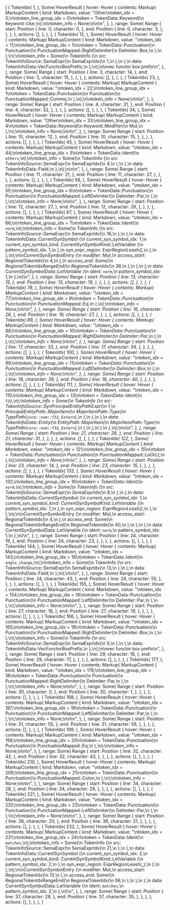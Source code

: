 [
    (
        TokenIdx(
            1,
        ),
        Some(
            HoverResult {
                hover: Hover {
                    contents: Markup(
                        MarkupContent {
                            kind: Markdown,
                            value: "Other\ntoken_idx = 0;\n\ntoken_line_group_idx = 0\n\ntoken = TokenData::Keyword(\n    Keyword::Use,\n);\n\ntoken_info = None;\n\n\n",
                        },
                    ),
                    range: Some(
                        Range {
                            start: Position {
                                line: 0,
                                character: 0,
                            },
                            end: Position {
                                line: 0,
                                character: 3,
                            },
                        },
                    ),
                },
                actions: [],
            },
        ),
    ),
    (
        TokenIdx(
            12,
        ),
        Some(
            HoverResult {
                hover: Hover {
                    contents: Markup(
                        MarkupContent {
                            kind: Markdown,
                            value: "\ntoken_idx = 11;\n\ntoken_line_group_idx = 1\n\ntoken = TokenData::Punctuation(\n    Punctuation(\n        PunctuationMapped::RightDelimiter(\n            Delimiter::Box,\n        ),\n    ),\n);\n\ntoken_info = Some(\n    TokenInfo {\n        src: TokenInfoSource::SemaExpr(\n            SemaExprIdx(\n                1,\n            ),\n        ),\n        data: TokenInfoData::VecFunctorBoxPrefix,\n    },\n);\n\nvec functor box prefix\n",
                        },
                    ),
                    range: Some(
                        Range {
                            start: Position {
                                line: 3,
                                character: 14,
                            },
                            end: Position {
                                line: 3,
                                character: 15,
                            },
                        },
                    ),
                },
                actions: [],
            },
        ),
    ),
    (
        TokenIdx(
            23,
        ),
        Some(
            HoverResult {
                hover: Hover {
                    contents: Markup(
                        MarkupContent {
                            kind: Markdown,
                            value: "\ntoken_idx = 22;\n\ntoken_line_group_idx = 1\n\ntoken = TokenData::Punctuation(\n    Punctuation(\n        PunctuationMapped::Comma,\n    ),\n);\n\ntoken_info = None;\n\n\n",
                        },
                    ),
                    range: Some(
                        Range {
                            start: Position {
                                line: 4,
                                character: 31,
                            },
                            end: Position {
                                line: 4,
                                character: 32,
                            },
                        },
                    ),
                },
                actions: [],
            },
        ),
    ),
    (
        TokenIdx(
            34,
        ),
        Some(
            HoverResult {
                hover: Hover {
                    contents: Markup(
                        MarkupContent {
                            kind: Markdown,
                            value: "Other\ntoken_idx = 33;\n\ntoken_line_group_idx = 4\n\ntoken = TokenData::Keyword(\n    Keyword::Modifier(\n        Mut,\n    ),\n);\n\ntoken_info = None;\n\n\n",
                        },
                    ),
                    range: Some(
                        Range {
                            start: Position {
                                line: 10,
                                character: 12,
                            },
                            end: Position {
                                line: 10,
                                character: 15,
                            },
                        },
                    ),
                },
                actions: [],
            },
        ),
    ),
    (
        TokenIdx(
            45,
        ),
        Some(
            HoverResult {
                hover: Hover {
                    contents: Markup(
                        MarkupContent {
                            kind: Markdown,
                            value: "\ntoken_idx = 44;\n\ntoken_line_group_idx = 5\n\ntoken = TokenData::Ident(\n    `others`,\n);\n\ntoken_info = Some(\n    TokenInfo {\n        src: TokenInfoSource::SemaExpr(\n            SemaExprIdx(\n                4,\n            ),\n        ),\n        data: TokenInfoData::Field,\n    },\n);\n\n\n",
                        },
                    ),
                    range: Some(
                        Range {
                            start: Position {
                                line: 11,
                                character: 21,
                            },
                            end: Position {
                                line: 11,
                                character: 27,
                            },
                        },
                    ),
                },
                actions: [],
            },
        ),
    ),
    (
        TokenIdx(
            56,
        ),
        Some(
            HoverResult {
                hover: Hover {
                    contents: Markup(
                        MarkupContent {
                            kind: Markdown,
                            value: "\ntoken_idx = 55;\n\ntoken_line_group_idx = 6\n\ntoken = TokenData::Punctuation(\n    Punctuation(\n        PunctuationMapped::LeftDelimiter(\n            Delimiter::Par,\n        ),\n    ),\n);\n\ntoken_info = None;\n\n\n",
                        },
                    ),
                    range: Some(
                        Range {
                            start: Position {
                                line: 12,
                                character: 27,
                            },
                            end: Position {
                                line: 12,
                                character: 28,
                            },
                        },
                    ),
                },
                actions: [],
            },
        ),
    ),
    (
        TokenIdx(
            67,
        ),
        Some(
            HoverResult {
                hover: Hover {
                    contents: Markup(
                        MarkupContent {
                            kind: Markdown,
                            value: "\ntoken_idx = 66;\n\ntoken_line_group_idx = 7\n\ntoken = TokenData::Ident(\n    `norm`,\n);\n\ntoken_info = Some(\n    TokenInfo {\n        src: TokenInfoSource::SemaExpr(\n            SemaExprIdx(\n                16,\n            ),\n        ),\n        data: TokenInfoData::CurrentSynSymbol {\n            current_syn_symbol_idx: 1,\n            current_syn_symbol_kind: CurrentSynSymbolKind::LetVariable {\n                pattern_symbol_idx: 1,\n            },\n            syn_expr_region: ExprRegionLeash(_),\n        },\n    },\n);\n\nCurrentSynSymbolEntry {\n    modifier: Mut,\n    access_start: RegionalTokenIdx(\n        4,\n    ),\n    access_end: Some(\n        RegionalTokenIdxRangeEnd(\n            RegionalTokenIdx(\n                36,\n            ),\n        ),\n    ),\n    data: CurrentSynSymbolData::LetVariable {\n        ident: `norm`,\n        pattern_symbol_idx: 1,\n    },\n}\n",
                        },
                    ),
                    range: Some(
                        Range {
                            start: Position {
                                line: 13,
                                character: 15,
                            },
                            end: Position {
                                line: 13,
                                character: 19,
                            },
                        },
                    ),
                },
                actions: [],
            },
        ),
    ),
    (
        TokenIdx(
            78,
        ),
        Some(
            HoverResult {
                hover: Hover {
                    contents: Markup(
                        MarkupContent {
                            kind: Markdown,
                            value: "\ntoken_idx = 77;\n\ntoken_line_group_idx = 9\n\ntoken = TokenData::Punctuation(\n    Punctuation(\n        PunctuationMapped::Eq,\n    ),\n);\n\ntoken_info = None;\n\n\n",
                        },
                    ),
                    range: Some(
                        Range {
                            start: Position {
                                line: 16,
                                character: 26,
                            },
                            end: Position {
                                line: 16,
                                character: 27,
                            },
                        },
                    ),
                },
                actions: [],
            },
        ),
    ),
    (
        TokenIdx(
            89,
        ),
        Some(
            HoverResult {
                hover: Hover {
                    contents: Markup(
                        MarkupContent {
                            kind: Markdown,
                            value: "\ntoken_idx = 88;\n\ntoken_line_group_idx = 10\n\ntoken = TokenData::Punctuation(\n    Punctuation(\n        PunctuationMapped::RightDelimiter(\n            Delimiter::Par,\n        ),\n    ),\n);\n\ntoken_info = None;\n\n\n",
                        },
                    ),
                    range: Some(
                        Range {
                            start: Position {
                                line: 17,
                                character: 33,
                            },
                            end: Position {
                                line: 17,
                                character: 34,
                            },
                        },
                    ),
                },
                actions: [],
            },
        ),
    ),
    (
        TokenIdx(
            100,
        ),
        Some(
            HoverResult {
                hover: Hover {
                    contents: Markup(
                        MarkupContent {
                            kind: Markdown,
                            value: "\ntoken_idx = 99;\n\ntoken_line_group_idx = 11\n\ntoken = TokenData::Punctuation(\n    Punctuation(\n        PunctuationMapped::LeftDelimiter(\n            Delimiter::Box,\n        ),\n    ),\n);\n\ntoken_info = None;\n\n\n",
                        },
                    ),
                    range: Some(
                        Range {
                            start: Position {
                                line: 18,
                                character: 39,
                            },
                            end: Position {
                                line: 18,
                                character: 40,
                            },
                        },
                    ),
                },
                actions: [],
            },
        ),
    ),
    (
        TokenIdx(
            111,
        ),
        Some(
            HoverResult {
                hover: Hover {
                    contents: Markup(
                        MarkupContent {
                            kind: Markdown,
                            value: "\ntoken_idx = 110;\n\ntoken_line_group_idx = 13\n\ntoken = TokenData::Ident(\n    `f32`,\n);\n\ntoken_info = Some(\n    TokenInfo {\n        src: TokenInfoSource::SynPrincipalEntityPathExpr(\n            1,\n            PrincipalEntityPath::MajorItem(\n                MajorItemPath::Type(\n                    TypePath(`core::num::f32`, `Extern`),\n                ),\n            ),\n        ),\n        data: TokenInfoData::Entity(\n            EntityPath::MajorItem(\n                MajorItemPath::Type(\n                    TypePath(`core::num::f32`, `Extern`),\n                ),\n            ),\n        ),\n    },\n);\n\n\n",
                        },
                    ),
                    range: Some(
                        Range {
                            start: Position {
                                line: 21,
                                character: 28,
                            },
                            end: Position {
                                line: 21,
                                character: 31,
                            },
                        },
                    ),
                },
                actions: [],
            },
        ),
    ),
    (
        TokenIdx(
            122,
        ),
        Some(
            HoverResult {
                hover: Hover {
                    contents: Markup(
                        MarkupContent {
                            kind: Markdown,
                            value: "\ntoken_idx = 121;\n\ntoken_line_group_idx = 15\n\ntoken = TokenData::Punctuation(\n    Punctuation(\n        PunctuationMapped::LaOrLt,\n    ),\n);\n\ntoken_info = None;\n\n\n",
                        },
                    ),
                    range: Some(
                        Range {
                            start: Position {
                                line: 23,
                                character: 14,
                            },
                            end: Position {
                                line: 23,
                                character: 15,
                            },
                        },
                    ),
                },
                actions: [],
            },
        ),
    ),
    (
        TokenIdx(
            133,
        ),
        Some(
            HoverResult {
                hover: Hover {
                    contents: Markup(
                        MarkupContent {
                            kind: Markdown,
                            value: "\ntoken_idx = 132;\n\ntoken_line_group_idx = 16\n\ntoken = TokenData::Ident(\n    `norm`,\n);\n\ntoken_info = Some(\n    TokenInfo {\n        src: TokenInfoSource::SemaExpr(\n            SemaExprIdx(\n                8,\n            ),\n        ),\n        data: TokenInfoData::CurrentSynSymbol {\n            current_syn_symbol_idx: 1,\n            current_syn_symbol_kind: CurrentSynSymbolKind::LetVariable {\n                pattern_symbol_idx: 1,\n            },\n            syn_expr_region: ExprRegionLeash(_),\n        },\n    },\n);\n\nCurrentSynSymbolEntry {\n    modifier: Mut,\n    access_start: RegionalTokenIdx(\n        4,\n    ),\n    access_end: Some(\n        RegionalTokenIdxRangeEnd(\n            RegionalTokenIdx(\n                40,\n            ),\n        ),\n    ),\n    data: CurrentSynSymbolData::LetVariable {\n        ident: `norm`,\n        pattern_symbol_idx: 1,\n    },\n}\n",
                        },
                    ),
                    range: Some(
                        Range {
                            start: Position {
                                line: 24,
                                character: 19,
                            },
                            end: Position {
                                line: 24,
                                character: 23,
                            },
                        },
                    ),
                },
                actions: [],
            },
        ),
    ),
    (
        TokenIdx(
            144,
        ),
        Some(
            HoverResult {
                hover: Hover {
                    contents: Markup(
                        MarkupContent {
                            kind: Markdown,
                            value: "\ntoken_idx = 143;\n\ntoken_line_group_idx = 16\n\ntoken = TokenData::Ident(\n    `angle_change`,\n);\n\ntoken_info = Some(\n    TokenInfo {\n        src: TokenInfoSource::SemaExpr(\n            SemaExprIdx(\n                13,\n            ),\n        ),\n        data: TokenInfoData::Field,\n    },\n);\n\n\n",
                        },
                    ),
                    range: Some(
                        Range {
                            start: Position {
                                line: 24,
                                character: 43,
                            },
                            end: Position {
                                line: 24,
                                character: 55,
                            },
                        },
                    ),
                },
                actions: [],
            },
        ),
    ),
    (
        TokenIdx(
            155,
        ),
        Some(
            HoverResult {
                hover: Hover {
                    contents: Markup(
                        MarkupContent {
                            kind: Markdown,
                            value: "\ntoken_idx = 154;\n\ntoken_line_group_idx = 18\n\ntoken = TokenData::Punctuation(\n    Punctuation(\n        PunctuationMapped::LeftDelimiter(\n            Delimiter::Par,\n        ),\n    ),\n);\n\ntoken_info = None;\n\n\n",
                        },
                    ),
                    range: Some(
                        Range {
                            start: Position {
                                line: 27,
                                character: 18,
                            },
                            end: Position {
                                line: 27,
                                character: 19,
                            },
                        },
                    ),
                },
                actions: [],
            },
        ),
    ),
    (
        TokenIdx(
            166,
        ),
        Some(
            HoverResult {
                hover: Hover {
                    contents: Markup(
                        MarkupContent {
                            kind: Markdown,
                            value: "\ntoken_idx = 165;\n\ntoken_line_group_idx = 18\n\ntoken = TokenData::Punctuation(\n    Punctuation(\n        PunctuationMapped::RightDelimiter(\n            Delimiter::Box,\n        ),\n    ),\n);\n\ntoken_info = Some(\n    TokenInfo {\n        src: TokenInfoSource::SemaExpr(\n            SemaExprIdx(\n                5,\n            ),\n        ),\n        data: TokenInfoData::VecFunctorBoxPrefix,\n    },\n);\n\nvec functor box prefix\n",
                        },
                    ),
                    range: Some(
                        Range {
                            start: Position {
                                line: 29,
                                character: 16,
                            },
                            end: Position {
                                line: 29,
                                character: 17,
                            },
                        },
                    ),
                },
                actions: [],
            },
        ),
    ),
    (
        TokenIdx(
            177,
        ),
        Some(
            HoverResult {
                hover: Hover {
                    contents: Markup(
                        MarkupContent {
                            kind: Markdown,
                            value: "\ntoken_idx = 176;\n\ntoken_line_group_idx = 18\n\ntoken = TokenData::Punctuation(\n    Punctuation(\n        PunctuationMapped::RightDelimiter(\n            Delimiter::Par,\n        ),\n    ),\n);\n\ntoken_info = None;\n\n\n",
                        },
                    ),
                    range: Some(
                        Range {
                            start: Position {
                                line: 30,
                                character: 0,
                            },
                            end: Position {
                                line: 30,
                                character: 1,
                            },
                        },
                    ),
                },
                actions: [],
            },
        ),
    ),
    (
        TokenIdx(
            188,
        ),
        Some(
            HoverResult {
                hover: Hover {
                    contents: Markup(
                        MarkupContent {
                            kind: Markdown,
                            value: "\ntoken_idx = 187;\n\ntoken_line_group_idx = 19\n\ntoken = TokenData::Punctuation(\n    Punctuation(\n        PunctuationMapped::LeftDelimiter(\n            Delimiter::Par,\n        ),\n    ),\n);\n\ntoken_info = None;\n\n\n",
                        },
                    ),
                    range: Some(
                        Range {
                            start: Position {
                                line: 31,
                                character: 55,
                            },
                            end: Position {
                                line: 31,
                                character: 56,
                            },
                        },
                    ),
                },
                actions: [],
            },
        ),
    ),
    (
        TokenIdx(
            199,
        ),
        Some(
            HoverResult {
                hover: Hover {
                    contents: Markup(
                        MarkupContent {
                            kind: Markdown,
                            value: "\ntoken_idx = 198;\n\ntoken_line_group_idx = 20\n\ntoken = TokenData::Punctuation(\n    Punctuation(\n        PunctuationMapped::Eq,\n    ),\n);\n\ntoken_info = None;\n\n\n",
                        },
                    ),
                    range: Some(
                        Range {
                            start: Position {
                                line: 32,
                                character: 42,
                            },
                            end: Position {
                                line: 32,
                                character: 43,
                            },
                        },
                    ),
                },
                actions: [],
            },
        ),
    ),
    (
        TokenIdx(
            210,
        ),
        Some(
            HoverResult {
                hover: Hover {
                    contents: Markup(
                        MarkupContent {
                            kind: Markdown,
                            value: "\ntoken_idx = 209;\n\ntoken_line_group_idx = 21\n\ntoken = TokenData::Punctuation(\n    Punctuation(\n        PunctuationMapped::Colon,\n    ),\n);\n\ntoken_info = None;\n\n\n",
                        },
                    ),
                    range: Some(
                        Range {
                            start: Position {
                                line: 34,
                                character: 28,
                            },
                            end: Position {
                                line: 34,
                                character: 29,
                            },
                        },
                    ),
                },
                actions: [],
            },
        ),
    ),
    (
        TokenIdx(
            221,
        ),
        Some(
            HoverResult {
                hover: Hover {
                    contents: Markup(
                        MarkupContent {
                            kind: Markdown,
                            value: "\ntoken_idx = 220;\n\ntoken_line_group_idx = 23\n\ntoken = TokenData::Punctuation(\n    Punctuation(\n        PunctuationMapped::LeftDelimiter(\n            Delimiter::Par,\n        ),\n    ),\n);\n\ntoken_info = None;\n\n\n",
                        },
                    ),
                    range: Some(
                        Range {
                            start: Position {
                                line: 36,
                                character: 20,
                            },
                            end: Position {
                                line: 36,
                                character: 21,
                            },
                        },
                    ),
                },
                actions: [],
            },
        ),
    ),
    (
        TokenIdx(
            232,
        ),
        Some(
            HoverResult {
                hover: Hover {
                    contents: Markup(
                        MarkupContent {
                            kind: Markdown,
                            value: "\ntoken_idx = 231;\n\ntoken_line_group_idx = 24\n\ntoken = TokenData::Ident(\n    `matches`,\n);\n\ntoken_info = Some(\n    TokenInfo {\n        src: TokenInfoSource::SemaExpr(\n            SemaExprIdx(\n                21,\n            ),\n        ),\n        data: TokenInfoData::CurrentSynSymbol {\n            current_syn_symbol_idx: 2,\n            current_syn_symbol_kind: CurrentSynSymbolKind::LetVariable {\n                pattern_symbol_idx: 2,\n            },\n            syn_expr_region: ExprRegionLeash(_),\n        },\n    },\n);\n\nCurrentSynSymbolEntry {\n    modifier: Mut,\n    access_start: RegionalTokenIdx(\n        13,\n    ),\n    access_end: Some(\n        RegionalTokenIdxRangeEnd(\n            RegionalTokenIdx(\n                56,\n            ),\n        ),\n    ),\n    data: CurrentSynSymbolData::LetVariable {\n        ident: `matches`,\n        pattern_symbol_idx: 2,\n    },\n}\n",
                        },
                    ),
                    range: Some(
                        Range {
                            start: Position {
                                line: 37,
                                character: 28,
                            },
                            end: Position {
                                line: 37,
                                character: 35,
                            },
                        },
                    ),
                },
                actions: [],
            },
        ),
    ),
]